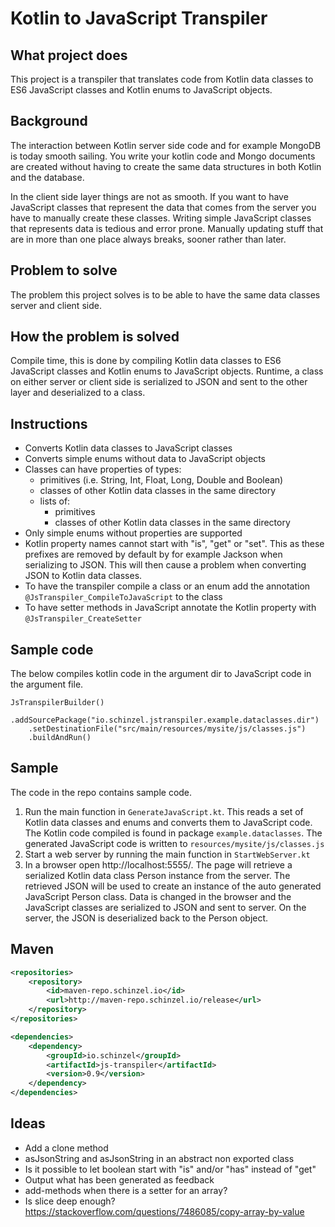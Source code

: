 # Kotlin to JavaScript Transpiler

## What project does
This project is a transpiler that translates code from Kotlin data classes to ES6 JavaScript classes
and Kotlin enums to JavaScript objects.

## Background
The interaction between Kotlin server side code and for example MongoDB is today smooth sailing. 
You write your kotlin code and Mongo documents are created without having to create the same data structures in both Kotlin and the database.

In the client side layer things are not as smooth. 
If you want to have JavaScript classes that represent the data that comes from the server you have to manually create these classes.
Writing simple JavaScript classes that represents data is tedious and error prone. 
Manually updating stuff that are in more than one place always breaks, sooner rather than later.

## Problem to solve
The problem this project solves is to be able to have the same data classes server and client side. 

## How the problem is solved
Compile time, this is done by compiling Kotlin data classes to ES6 JavaScript classes and Kotlin enums to JavaScript objects.
Runtime, a class on either server or client side is serialized to JSON and sent to the other layer and deserialized to a class. 

## Instructions
- Converts Kotlin data classes to JavaScript classes
- Converts simple enums without data to JavaScript objects
- Classes can have properties of types:
  - primitives (i.e. String, Int, Float, Long, Double and Boolean)
  - classes of other Kotlin data classes in the same directory
  - lists of:
     - primitives
     - classes of other Kotlin data classes in the same directory
- Only simple enums without properties are supported
- Kotlin property names cannot start with "is", "get" or "set". 
This as these prefixes are removed by default by for example Jackson when serializing to JSON.
This will then cause a problem when converting JSON to Kotlin data classes.
- To have the transpiler compile a class or an enum add the annotation ```@JsTranspiler_CompileToJavaScript``` to the class
- To have setter methods in JavaScript annotate the Kotlin property with ```@JsTranspiler_CreateSetter```

## Sample code
The below compiles kotlin code in the argument dir to JavaScript code in the argument file.
```
JsTranspilerBuilder()
    .addSourcePackage("io.schinzel.jstranspiler.example.dataclasses.dir")
    .setDestinationFile("src/main/resources/mysite/js/classes.js")
    .buildAndRun()
```

## Sample
The code in the repo contains sample code.
1. Run the main function in ```GenerateJavaScript.kt```.
This reads a set of Kotlin data classes and enums and converts them to JavaScript code.
The Kotlin code compiled is found in package ```example.dataclasses```.
The generated JavaScript code is written to ```resources/mysite/js/classes.js```
2. Start a web server by running the main function in ```StartWebServer.kt```
3. In a browser open http://localhost:5555/.
The page will retrieve a serialized Kotlin data class Person instance from the server.
The retrieved JSON will be used to create an instance of the auto generated JavaScript Person class.
Data is changed in the browser and the JavaScript classes are serialized to JSON and sent to server.
On the server, the JSON is deserialized back to the Person object. 


## Maven
```xml
<repositories>
	<repository>
		<id>maven-repo.schinzel.io</id>
		<url>http://maven-repo.schinzel.io/release</url>
	</repository>
</repositories>    

<dependencies>
	<dependency>
		<groupId>io.schinzel</groupId>
		<artifactId>js-transpiler</artifactId>
		<version>0.9</version>
	</dependency>
</dependencies>    
```


## Ideas 
- Add a clone method
- asJsonString and asJsonString in an abstract non exported class
- Is it possible to let boolean start with "is" and/or "has" instead of "get"
- Output what has been generated as feedback
- add-methods when there is a setter for an array?
- Is slice deep enough?
https://stackoverflow.com/questions/7486085/copy-array-by-value
